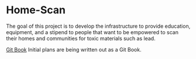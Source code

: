 # Home-Scan

The goal of this project is to develop the infrastructure to provide education, equipment, and a stipend to people that want to be empowered to scan their homes and communities for toxic materials such as lead. 

[Git Book](https://app.gitbook.com/o/SBBStn3QnR6Cc3yO1MBC/s/JZNgiVVbaJPPUK4DzXOV/) Initial plans are being written out as a Git Book.
